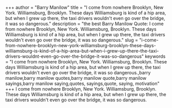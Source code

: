 +++
author = "Barry Manilow"
title = "I come from nowhere Brooklyn, New York. Williamsburg, Brooklyn. These days Williamsburg is kind of a hip area, but when I grew up there, the taxi drivers wouldn't even go over the bridge, it was so dangerous."
description = "the best Barry Manilow Quote: I come from nowhere Brooklyn, New York. Williamsburg, Brooklyn. These days Williamsburg is kind of a hip area, but when I grew up there, the taxi drivers wouldn't even go over the bridge, it was so dangerous."
slug = "i-come-from-nowhere-brooklyn-new-york-williamsburg-brooklyn-these-days-williamsburg-is-kind-of-a-hip-area-but-when-i-grew-up-there-the-taxi-drivers-wouldnt-even-go-over-the-bridge-it-was-so-dangerous"
keywords = "I come from nowhere Brooklyn, New York. Williamsburg, Brooklyn. These days Williamsburg is kind of a hip area, but when I grew up there, the taxi drivers wouldn't even go over the bridge, it was so dangerous.,barry manilow,barry manilow quotes,barry manilow quote,barry manilow sayings,barry manilow saying,quotes, sayings,quote, saying, motivation"
+++
I come from nowhere Brooklyn, New York. Williamsburg, Brooklyn. These days Williamsburg is kind of a hip area, but when I grew up there, the taxi drivers wouldn't even go over the bridge, it was so dangerous.
